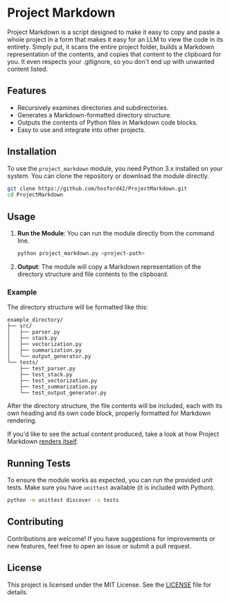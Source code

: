 # Project Markdown

Project Markdown is a script designed to make it easy to
copy and paste a whole project in a form that makes it 
easy for an LLM to view the code in its entirety. Simply
put, it scans the entire project folder, builds a Markdown
representation of the contents, and copies that content
to the clipboard for you. It even respects your .gitignore,
so you don't end up with unwanted content listed.

## Features

- Recursively examines directories and subdirectories.
- Generates a Markdown-formatted directory structure.
- Outputs the contents of Python files in Markdown code blocks.
- Easy to use and integrate into other projects.

## Installation

To use the `project_markdown` module, you need Python 3.x 
installed on your system. You can clone the repository or 
download the module directly.

```bash
git clone https://github.com/hosford42/ProjectMarkdown.git
cd ProjectMarkdown
```

## Usage

1. **Run the Module**: You can run the module directly from the 
   command line.

   ```bash
   python project_markdown.py <project-path>
   ```

2. **Output**: The module will copy a Markdown representation
   of the directory structure and file contents to the
   clipboard.

### Example

The directory structure will be formatted like this:

```
example_directory/
├── src/
│   ├── parser.py
│   ├── stack.py
│   ├── vectorization.py
│   ├── summarization.py
│   └── output_generator.py
└── tests/
    ├── test_parser.py
    ├── test_stack.py
    ├── test_vectorization.py
    ├── test_summarization.py
    └── test_output_generator.py
```

After the directory structure, the file contents will be
included, each with its own heading and its own code block,
properly formatted for Markdown rendering.

If you'd like to see the actual content produced, take a
look at how Project Markdown [renders itself](Self-Rendered.md).

## Running Tests

To ensure the module works as expected, you can run the 
provided unit tests. Make sure you have `unittest` available 
(it is included with Python).

```bash
python -m unittest discover -s tests
```

## Contributing

Contributions are welcome! If you have suggestions for 
improvements or new features, feel free to open an issue or 
submit a pull request.

## License

This project is licensed under the MIT License. See the 
[LICENSE](LICENSE.md) file for details.
